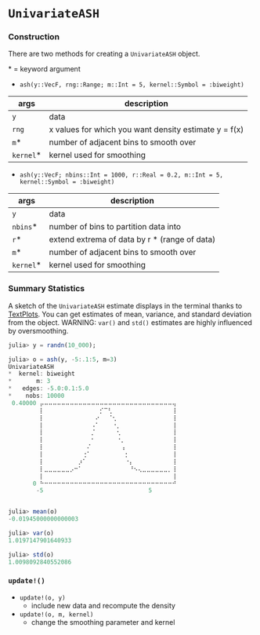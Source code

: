# `UnivariateASH`


### Construction
There are two methods for creating a `UnivariateASH` object.

\* = keyword argument

- `ash(y::VecF, rng::Range; m::Int = 5, kernel::Symbol = :biweight)`

| args       |  description  
|------------|--------------------------------------------------
| `y`        | data
| `rng`      | x values for which you want density estimate y = f(x)
| `m`\*      | number of adjacent bins to smooth over
| `kernel`\* | kernel used for smoothing

- `ash(y::VecF; nbins::Int = 1000, r::Real = 0.2, m::Int = 5, kernel::Symbol = :biweight)`

| args       |  description  
|------------|--------------------------------------------------
| `y`        | data
| `nbins`\*  | number of bins to partition data into
| `r`\*      | extend extrema of data by r * (range of data)
| `m`\*      | number of adjacent bins to smooth over
| `kernel`\* | kernel used for smoothing



### Summary Statistics
A sketch of the `UnivariateASH` estimate displays in the terminal thanks to [TextPlots](https://github.com/sunetos/TextPlots.jl).  You can get estimates of mean, variance, and standard deviation from the object.  WARNING:  `var()` and `std()` estimates are highly influenced by oversmoothing.  

```julia
julia> y = randn(10_000);

julia> o = ash(y, -5:.1:5, m=3)
UnivariateASH
*  kernel: biweight
*       m: 3
*   edges: -5.0:0.1:5.0
*    nobs: 10000
 0.40000 ⡤⠤⠤⠤⠤⠤⠤⠤⠤⠤⠤⠤⠤⠤⠤⠤⠤⠤⠤⠤⠤⠤⠤⠤⠤⠤⠤⠤⠤⠤⠤⢤
         ⡇⠀⠀⠀⠀⠀⠀⠀⠀⠀⠀⠀⠀⠀⡊⠉⢃⠀⠀⠀⠀⠀⠀⠀⠀⠀⠀⠀⠀⠀⠀⢸
         ⡇⠀⠀⠀⠀⠀⠀⠀⠀⠀⠀⠀⠀⠔⠀⠀⠈⢂⠀⠀⠀⠀⠀⠀⠀⠀⠀⠀⠀⠀⠀⢸
         ⡇⠀⠀⠀⠀⠀⠀⠀⠀⠀⠀⠀⠠⠁⠀⠀⠀⠐⡀⠀⠀⠀⠀⠀⠀⠀⠀⠀⠀⠀⠀⢸
         ⡇⠀⠀⠀⠀⠀⠀⠀⠀⠀⠀⠀⡈⠀⠀⠀⠀⠀⢂⠀⠀⠀⠀⠀⠀⠀⠀⠀⠀⠀⠀⢸
         ⡇⠀⠀⠀⠀⠀⠀⠀⠀⠀⠀⠀⠂⠀⠀⠀⠀⠀⠐⡀⠀⠀⠀⠀⠀⠀⠀⠀⠀⠀⠀⢸
         ⡇⠀⠀⠀⠀⠀⠀⠀⠀⠀⠀⠌⠀⠀⠀⠀⠀⠀⠀⢠⠀⠀⠀⠀⠀⠀⠀⠀⠀⠀⠀⢸
         ⡇⠀⠀⠀⠀⠀⠀⠀⠀⠀⢐⠁⠀⠀⠀⠀⠀⠀⠀⠀⡂⠀⠀⠀⠀⠀⠀⠀⠀⠀⠀⢸
         ⡇⠀⠀⠀⠀⠀⠀⠀⠀⡰⠁⠀⠀⠀⠀⠀⠀⠀⠀⠀⠐⡄⠀⠀⠀⠀⠀⠀⠀⠀⠀⢸
         ⡇⣀⣀⣀⣀⣀⣀⡠⠒⠁⠀⠀⠀⠀⠀⠀⠀⠀⠀⠀⠀⠘⠢⢄⣀⣀⣀⣀⣀⣀⡀⢸
         ⡇⠀⠀⠀⠀⠀⠀⠀⠀⠀⠀⠀⠀⠀⠀⠀⠀⠀⠀⠀⠀⠀⠀⠀⠀⠀⠀⠀⠀⠀⠀⢸
       0 ⠓⠒⠒⠒⠒⠒⠒⠒⠒⠒⠒⠒⠒⠒⠒⠒⠒⠒⠒⠒⠒⠒⠒⠒⠒⠒⠒⠒⠒⠒⠒⠚
        -5                              5


julia> mean(o)
-0.01945000000000003

julia> var(o)
1.0197147901640933

julia> std(o)
1.0098092840552086
```

### `update!()`

- `update!(o, y)`
    - include new data and recompute the density
- `update!(o, m, kernel)`
    - change the smoothing parameter and kernel
